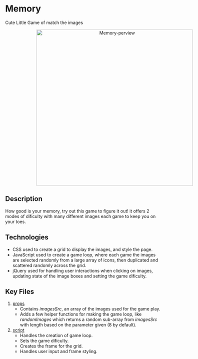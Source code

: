 # Memory

Cute Little Game of match the images

<div style="text-align:center">
    <a align="center" href="https://memory-game-1.herokuapp.com/index.html">
        <img src="header.gif" width="500" style="margin-left:100px;" align="center" alt="Memory-perview"/>
    </a>
</div>

## Description

How good is your memory, try out this game to figure it out! it offers 2 modes of dificulty with many
different images each game to keep you on your toes.

## Technologies

- CSS used to create a grid to display the images, and style the page.
- JavaScript used to create a game loop, where each game the images are selected randomly from a large array of icons, then duplicated and scattered randomly across the grid.
- jQuery used for handling user interactions when clicking on images, updating state of the image boxes and setting the game dificulty.

## Key Files

1. [props](https://github.com/RamiOkkeh/Memory-Card-Game/blob/master/props.js)
   - Contains _imagesSrc_, an array of the images used for the game play.
   - Adds a few helper functions for making the game loop, like _randomImages_ which returns a random sub-array from _imagesSrc_ with length based on the parameter given \(8 by default\).
2. [script](https://github.com/RamiOkkeh/Memory-Card-Game/blob/master/script.js)
   - Handles the creation of game loop.
   - Sets the game dificulty.
   - Creates the frame for the grid.
   - Handles user input and frame styling.
